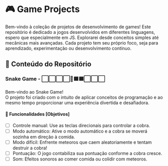 # 🎮 Game Projects
Bem-vindo à coleção de projetos de desenvolvimento de games! Este repositório é dedicado a jogos desenvolvidos em diferentes linguagens, espero que especialmente em JS. Explorarei desde conceitos simples até mecânicas mais avançadas. Cada projeto tem seu próprio foco, seja para aprendizado, experimentação ou desenvolvimento contínuo.

## 📂 Conteúdo do Repositório

### Snake Game - ⬜⬜⬜⬜🐍🟩🟩⬜⬜⬜
Bem-vindo ao Snake Game!  
O projeto foi criado com o intuito de aplicar conceitos de programação e ao mesmo tempo proporcionar uma experiência divertida e desafiadora.

#### 🚀 Funcionalidades [Objetivos]

- [ ] Controle manual: Use as teclas direcionais para controlar a cobra.
- [ ] Modo automático: Ative o modo automático e a cobra se moverá sozinha em direção à comida.
- [ ] Modo difícil: Enfrente meteoros que caem aleatoriamente e tentam destruir a cobra!
- [ ] Pontuação: O jogo contabiliza sua pontuação conforme a cobra cresce.
- [ ] Som: Efeitos sonoros ao comer comida ou colidir com meteoros.
